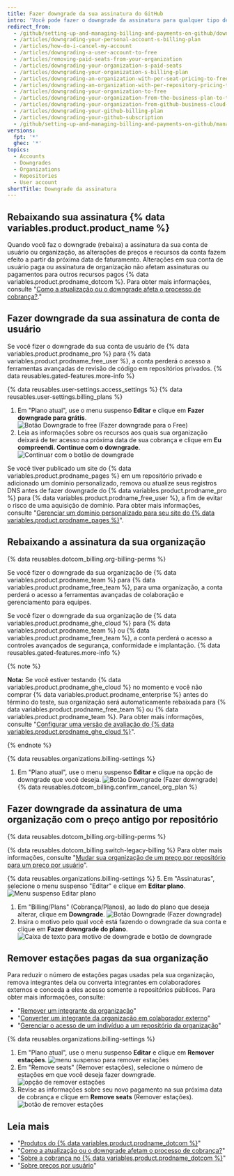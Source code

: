 ```yaml
---
title: Fazer downgrade da sua assinatura do GitHub
intro: 'Você pode fazer o downgrade da assinatura para qualquer tipo de conta em {% data variables.product.product_location %} a qualquer momento.'
redirect_from:
  - /github/setting-up-and-managing-billing-and-payments-on-github/downgrading-your-github-subscription
  - /articles/downgrading-your-personal-account-s-billing-plan
  - /articles/how-do-i-cancel-my-account
  - /articles/downgrading-a-user-account-to-free
  - /articles/removing-paid-seats-from-your-organization
  - /articles/downgrading-your-organization-s-paid-seats
  - /articles/downgrading-your-organization-s-billing-plan
  - /articles/downgrading-an-organization-with-per-seat-pricing-to-free
  - /articles/downgrading-an-organization-with-per-repository-pricing-to-free
  - /articles/downgrading-your-organization-to-free
  - /articles/downgrading-your-organization-from-the-business-plan-to-the-team-plan
  - /articles/downgrading-your-organization-from-github-business-cloud-to-the-team-plan
  - /articles/downgrading-your-github-billing-plan
  - /articles/downgrading-your-github-subscription
  - /github/setting-up-and-managing-billing-and-payments-on-github/managing-billing-for-your-github-account/downgrading-your-github-subscription
versions:
  fpt: '*'
  ghec: '*'
topics:
  - Accounts
  - Downgrades
  - Organizations
  - Repositories
  - User account
shortTitle: Downgrade da assinatura
---
```


## Rebaixando sua assinatura {% data variables.product.product_name %}

Quando você faz o downgrade (rebaixa) a assinatura da sua conta de usuário ou organização, as alterações de preços e recursos da conta fazem efeito a partir da próxima data de faturamento. Alterações em sua conta de usuário paga ou assinatura de organização não afetam assinaturas ou pagamentos para outros recursos pagos {% data variables.product.prodname_dotcom %}. Para obter mais informações, consulte "[Como a atualização ou o downgrade afeta o processo de cobrança?](/articles/how-does-upgrading-or-downgrading-affect-the-billing-process)."

## Fazer downgrade da sua assinatura de conta de usuário

Se você fizer o downgrade da sua conta de usuário de {% data variables.product.prodname_pro %} para {% data variables.product.prodname_free_user %}, a conta perderá o acesso a ferramentas avançadas de revisão de código em repositórios privados. {% data reusables.gated-features.more-info %}

{% data reusables.user-settings.access_settings %}
{% data reusables.user-settings.billing_plans %}
1. Em "Plano atual", use o menu suspenso **Editar** e clique em **Fazer downgrade para grátis**. ![Botão Downgrade to free (Fazer downgrade para o Free)](/assets/images/help/billing/downgrade-to-free.png)
5. Leia as informações sobre os recursos aos quais sua organização deixará de ter acesso na próxima data de sua cobrança e clique em **Eu compreendi. Continue com o downgrade**. ![Continuar com o botão de downgrade](/assets/images/help/billing/continue-with-downgrade.png)

Se você tiver publicado um site do {% data variables.product.prodname_pages %} em um repositório privado e adicionado um domínio personalizado, remova ou atualize seus registros DNS antes de fazer downgrade do {% data variables.product.prodname_pro %} para {% data variables.product.prodname_free_user %}, a fim de evitar o risco de uma aquisição de domínio. Para obter mais informações, consulte "[Gerenciar um domínio personalizado para seu site do {% data variables.product.prodname_pages %}](/articles/managing-a-custom-domain-for-your-github-pages-site)".

## Rebaixando a assinatura da sua organização

{% data reusables.dotcom_billing.org-billing-perms %}

Se você fizer o downgrade da sua organização de {% data variables.product.prodname_team %} para {% data variables.product.prodname_free_team %}, para uma organização, a conta perderá o acesso a ferramentas avançadas de colaboração e gerenciamento para equipes.

Se você fizer o downgrade da sua organização de {% data variables.product.prodname_ghe_cloud %} para {% data variables.product.prodname_team %} ou {% data variables.product.prodname_free_team %}, a conta perderá o acesso a controles avançados de segurança, conformidade e implantação. {% data reusables.gated-features.more-info %}


{% note %}

**Nota:** Se você estiver testando {% data variables.product.prodname_ghe_cloud %} no momento e você não comprar {% data variables.product.prodname_enterprise %} antes do término do teste, sua organização será automaticamente rebaixada para {% data variables.product.prodname_free_team %} ou {% data variables.product.prodname_team %}. Para obter mais informações, consulte "[Configurar uma versão de avaliação do {% data variables.product.prodname_ghe_cloud %}](/get-started/signing-up-for-github/setting-up-a-trial-of-github-enterprise-cloud#finishing-your-trial)".

{% endnote %}

{% data reusables.organizations.billing-settings %}
1. Em "Plano atual", use o menu suspenso **Editar** e clique na opção de downgrade que você deseja. ![Botão Downgrade (Fazer downgrade)](/assets/images/help/billing/downgrade-option-button.png)
{% data reusables.dotcom_billing.confirm_cancel_org_plan %}

## Fazer downgrade da assinatura de uma organização com o preço antigo por repositório

{% data reusables.dotcom_billing.org-billing-perms %}

{% data reusables.dotcom_billing.switch-legacy-billing %} Para obter mais informações, consulte "[Mudar sua organização de um preço por repositório para um preço por usuário](/billing/managing-billing-for-your-github-account/upgrading-your-github-subscription#switching-your-organization-from-per-repository-to-per-user-pricing)".

{% data reusables.organizations.billing-settings %}
5. Em "Assinaturas", selecione o menu suspenso "Editar" e clique em **Editar plano**. ![Menu suspenso Editar plano](/assets/images/help/billing/edit-plan-dropdown.png)
1. Em "Billing/Plans" (Cobrança/Planos), ao lado do plano que deseja alterar, clique em **Downgrade**. ![Botão Downgrade (Fazer downgrade)](/assets/images/help/billing/downgrade-plan-option-button.png)
1. Insira o motivo pelo qual você está fazendo o downgrade da sua conta e clique em **Fazer downgrade do plano**. ![Caixa de texto para motivo de downgrade e botão de downgrade](/assets/images/help/billing/downgrade-plan-button.png)

## Remover estações pagas da sua organização

Para reduzir o número de estações pagas usadas pela sua organização, remova integrantes dela ou converta integrantes em colaboradores externos e conceda a eles acesso somente a repositórios públicos. Para obter mais informações, consulte:
- "[Remover um integrante da organização](/articles/removing-a-member-from-your-organization)"
- "[Converter um integrante da organização em colaborador externo](/articles/converting-an-organization-member-to-an-outside-collaborator)"
- "[Gerenciar o acesso de um indivíduo a um repositório da organização](/articles/managing-an-individual-s-access-to-an-organization-repository)"

{% data reusables.organizations.billing-settings %}
1. Em "Plano atual", use o menu suspenso **Editar** e clique em **Remover estações**. ![menu suspenso para remover estações](/assets/images/help/billing/remove-seats-dropdown.png)
1. Em "Remove seats" (Remover estações), selecione o número de estações em que você deseja fazer downgrade. ![opção de remover estações](/assets/images/help/billing/remove-seats-amount.png)
1. Revise as informações sobre seu novo pagamento na sua próxima data de cobrança e clique em **Remove seats** (Remover estações). ![botão de remover estações](/assets/images/help/billing/remove-seats-button.png)

## Leia mais

- "[Produtos do {% data variables.product.prodname_dotcom %}](/articles/github-s-products)"
- "[Como a atualização ou o downgrade afetam o processo de cobrança?](/articles/how-does-upgrading-or-downgrading-affect-the-billing-process)"
- "[Sobre a cobrança no {% data variables.product.prodname_dotcom %}](/articles/about-billing-on-github)"
- "[Sobre preços por usuário](/articles/about-per-user-pricing)"
